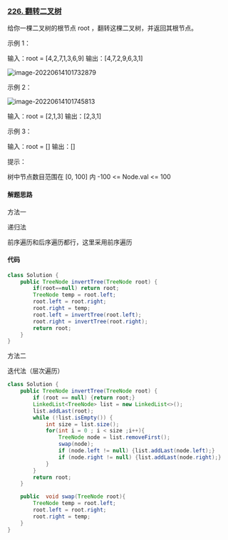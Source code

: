 ### [226. 翻转二叉树](https://leetcode.cn/problems/invert-binary-tree/)

给你一棵二叉树的根节点 root ，翻转这棵二叉树，并返回其根节点。

 

示例 1：

输入：root = [4,2,7,1,3,6,9]
输出：[4,7,2,9,6,3,1]

![image-20220614101732879](https://palepics.oss-cn-guangzhou.aliyuncs.com/img/202206141017957.png)

示例 2：

![image-20220614101745813](https://palepics.oss-cn-guangzhou.aliyuncs.com/img/202206141017861.png)

输入：root = [2,1,3]
输出：[2,3,1]

示例 3：

输入：root = []
输出：[]


提示：

树中节点数目范围在 [0, 100] 内
-100 <= Node.val <= 100

#### 解题思路

方法一

递归法

前序遍历和后序遍历都行，这里采用前序遍历

#### 代码

```java
class Solution {
    public TreeNode invertTree(TreeNode root) {
        if(root==null) return root;
        TreeNode temp = root.left;
        root.left = root.right;
        root.right = temp;
        root.left = invertTree(root.left);
        root.right = invertTree(root.right);
        return root;
    }
}
```

方法二

迭代法（层次遍历）

```java
class Solution {
    public TreeNode invertTree(TreeNode root) {
        if (root == null) {return root;}
        LinkedList<TreeNode> list = new LinkedList<>();
        list.addLast(root);
        while (!list.isEmpty()) {
            int size = list.size();
            for(int i = 0 ; i < size ;i++){
                TreeNode node = list.removeFirst();
                swap(node);
                if (node.left != null) {list.addLast(node.left);}
                if (node.right != null) {list.addLast(node.right);}
            }
        }
        return root;
    }

    public  void swap(TreeNode root){
        TreeNode temp = root.left;
        root.left = root.right;
        root.right = temp;
    }
}
```


